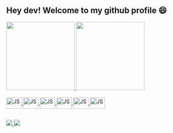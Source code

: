 ## Hey dev! Welcome to my github profile 😄
<div>
  <a href="https://github.com/Igorbforti">
  <img height="180em" src="https://github-readme-stats.vercel.app/api?username=Igorbforti&count_private=true&show_icons=true&theme=tokyonight&include_all_commits=true&count_private=true">
  <img height="180em" src="https://github-readme-stats.vercel.app/api/top-langs/?username=Igorbforti&langs_count=16&theme=tokyonight&layout=compact">
</div>
  <div style="display: inline_block"><br>
    <img align="center" alt="JS" height="30" width="40" src="https://cdn.jsdelivr.net/gh/devicons/devicon/icons/react/react-original.svg">
    <img align="center" alt="JS" height="30" width="40" src="https://cdn.jsdelivr.net/gh/devicons/devicon/icons/javascript/javascript-original.svg">
    <img align="center" alt="JS" height="30" width="40" src="https://cdn.jsdelivr.net/gh/devicons/devicon/icons/html5/html5-original.svg">
    <img align="center" alt="JS" height="30" width="40" src="https://cdn.jsdelivr.net/gh/devicons/devicon/icons/css3/css3-original.svg">
    <img align="center" alt="JS" height="30" width="40" src="https://cdn.jsdelivr.net/gh/devicons/devicon/icons/tailwindcss/tailwindcss-plain.svg">
    <img align="center" alt="JS" height="30" width="40" src="https://cdn.jsdelivr.net/gh/devicons/devicon/icons/nodejs/nodejs-original.svg">
  </div>
  
  ##
  
  <div>
    <a href="mailto:igorbonuzzi@gmail.com" target="_blank">
      <img src="https://img.shields.io/badge/Gmail-D14836?style=for-the-badge&logo=gmail&logoColor=white" target="_blank">
    </a>
    <a href="https://www.linkedin.com/in/igor-bonuzzi-forti-a1a94a229" target="_blank">
      <img src="https://img.shields.io/badge/LinkedIn-0077B5?style=for-the-badge&logo=linkedin&logoColor=white" target="_blank">
    </a>
  </div>
